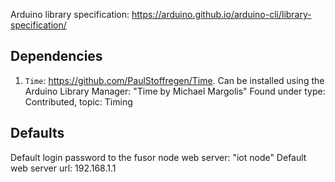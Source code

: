 Arduino library specification: https://arduino.github.io/arduino-cli/library-specification/

## Dependencies

 1. `Time`: https://github.com/PaulStoffregen/Time. 
 Can be installed using the Arduino Library Manager: "Time by Michael Margolis" 
 Found under type: Contributed, topic: Timing

## Defaults

Default login password to the fusor node web server: "iot node"
Default web server url: 192.168.1.1
